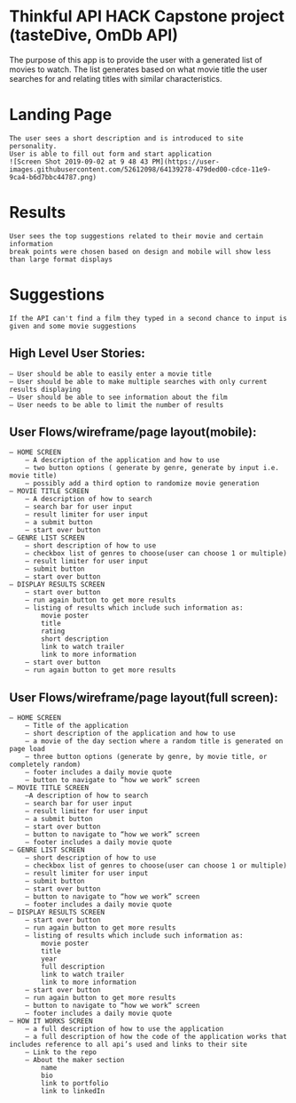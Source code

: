 # Thinkful API HACK Capstone project (tasteDive, OmDb API)

The purpose of this app is to provide the user with a generated list of movies to watch. The list generates based on 
		what movie title the user searches for and relating titles with similar characteristics.

# Landing Page
	The user sees a short description and is introduced to site personality. 
	User is able to fill out form and start application
	![Screen Shot 2019-09-02 at 9 48 43 PM](https://user-images.githubusercontent.com/52612098/64139278-479ded00-cdce-11e9-9ca4-b6d7bbc44787.png)

# Results
	User sees the top suggestions related to their movie and certain information 
	break points were chosen based on design and mobile will show less than large format displays

# Suggestions
	If the API can't find a film they typed in a second chance to input is given and some movie suggestions 

 
    
## High Level User Stories:
	— User should be able to easily enter a movie title
	— User should be able to make multiple searches with only current results displaying
	— User should be able to see information about the film
	— User needs to be able to limit the number of results
  
  
  ## User Flows/wireframe/page layout(mobile):
	— HOME SCREEN
		— A description of the application and how to use
		— two button options ( generate by genre, generate by input i.e. movie title)
		— possibly add a third option to randomize movie generation
	— MOVIE TITLE SCREEN
		— A description of how to search
		— search bar for user input
		— result limiter for user input
		— a submit button
		— start over button
	— GENRE LIST SCREEN
		— short description of how to use
		— checkbox list of genres to choose(user can choose 1 or multiple)
		— result limiter for user input
		— submit button
		— start over button
	— DISPLAY RESULTS SCREEN
		— start over button 
		— run again button to get more results
		— listing of results which include such information as:
			movie poster
			title
			rating
			short description
			link to watch trailer
			link to more information
		— start over button
		— run again button to get more results


## User Flows/wireframe/page layout(full screen):
	— HOME SCREEN
		— Title of the application
		— short description of the application and how to use
		— a movie of the day section where a random title is generated on page load 
		— three button options (generate by genre, by movie title, or completely random)
		— footer includes a daily movie quote
		— button to navigate to “how we work” screen
	— MOVIE TITLE SCREEN
		—A description of how to search
		— search bar for user input
		— result limiter for user input
		— a submit button
		— start over button
		— button to navigate to “how we work” screen
		— footer includes a daily movie quote
	— GENRE LIST SCREEN
		— short description of how to use
		— checkbox list of genres to choose(user can choose 1 or multiple)
		— result limiter for user input
		— submit button
		— start over button
		— button to navigate to “how we work” screen
		— footer includes a daily movie quote
	— DISPLAY RESULTS SCREEN
		— start over button 
		— run again button to get more results
		— listing of results which include such information as:
			movie poster
			title
			year
			full description
			link to watch trailer
			link to more information
		— start over button
		— run again button to get more results
		— button to navigate to “how we work” screen
		— footer includes a daily movie quote
	— HOW IT WORKS SCREEN
		— a full description of how to use the application
		— a full description of how the code of the application works that includes reference to all api’s used and links to their site
		— Link to the repo
		— About the maker section
			name
			bio
			link to portfolio
			link to linkedIn
